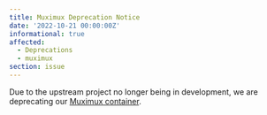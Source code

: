 ```yaml
---
title: Muximux Deprecation Notice
date: '2022-10-21 00:00:00Z'
informational: true
affected:
  - Deprecations
  - muximux
section: issue
---
```


Due to the upstream project no longer being in development, we are deprecating our [Muximux container](https://github.com/linuxserver/docker-muximux).
